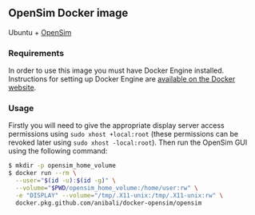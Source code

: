 ## OpenSim Docker image

Ubuntu + [OpenSim](https://simtk.org/projects/opensim)


### Requirements

In order to use this image you must have Docker Engine installed. Instructions
for setting up Docker Engine are
[available on the Docker website](https://docs.docker.com/engine/installation/).


### Usage

Firstly you will need to give the appropriate display server access permissions
using `sudo xhost +local:root` (these permissions can be revoked later using
`sudo xhost -local:root`). Then run the OpenSim GUI using the following command:

```bash
$ mkdir -p opensim_home_volume
$ docker run --rm \
  --user="$(id -u):$(id -g)" \
  --volume="$PWD/opensim_home_volume:/home/user:rw" \
  -e "DISPLAY" --volume="/tmp/.X11-unix:/tmp/.X11-unix:rw" \
  docker.pkg.github.com/anibali/docker-opensim/opensim
```
